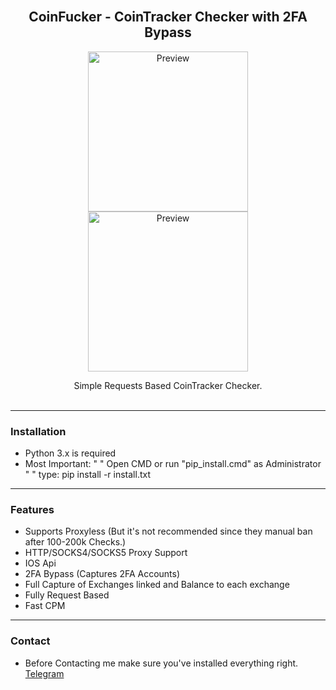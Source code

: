 <div id="top"></div>
<br/>
<div align="center">
  <h2 align="center">CoinFucker - CoinTracker Checker with 2FA Bypass</h3>
        <img src="https://i.imgur.com/ZcEOKms.png" alt="Preview" width="256" height="256">
        <img src="https://i.imgur.com/24AXXTT.png" alt="Preview" width="256" height="256">
  </a>
  

  <p align="center">
    Simple Requests Based CoinTracker Checker.
    <br />
    <br />
  </p>
</div>
  
---------------------------------------
### Installation
* Python 3.x is required
* Most Important:
"   "
Open CMD or run "pip_install.cmd" as Administrator
"   "
type: pip install -r install.txt

---------------------------------------

### Features
* Supports Proxyless (But it's not recommended since they manual ban after 100-200k Checks.)
* HTTP/SOCKS4/SOCKS5 Proxy Support
* IOS Api
* 2FA Bypass (Captures 2FA Accounts)
* Full Capture of Exchanges linked and Balance to each exchange
* Fully Request Based
* Fast CPM

---------------------------------------

### Contact
* Before Contacting me make sure you've installed everything right.
[Telegram](https://t.me/Kanzuji)
